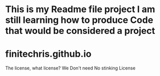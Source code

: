 <h1> This is my Readme file project 
     I am still learning how to produce 
      Code that would be considered a project </h1>

# finitechris.github.io

<p> The license, what license? We Don't need No stinking License</p>

